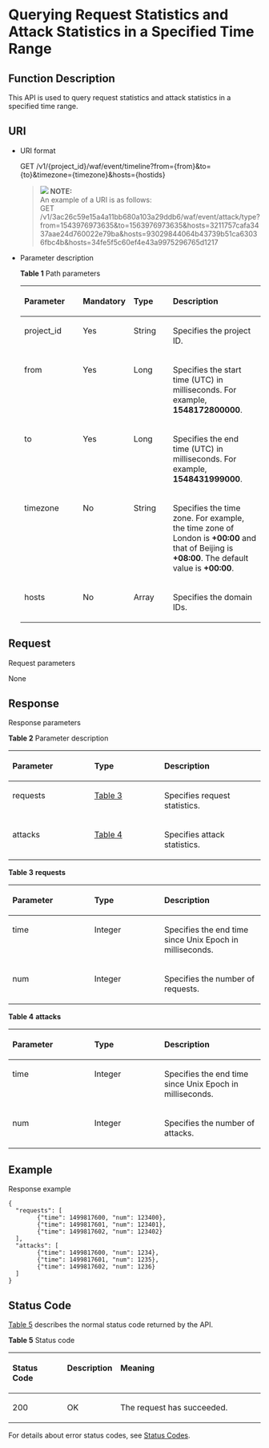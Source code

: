 # Querying Request Statistics and Attack Statistics in a Specified Time Range<a name="EN-US_TOPIC_0193630657"></a>

## Function Description<a name="section272892"></a>

This API is used to query request statistics and attack statistics in a specified time range.

## URI<a name="section22104283"></a>

-   URI format

    GET  /v1/\{project\_id\}/waf/event/timeline?from=\{from\}&to=\{to\}&timezone=\{timezone\}&hosts=\{hostids\}

    >![](/images/icon-note.gif) **NOTE:**   
    >An example of a URI is as follows:  
    >GET  /v1/3ac26c59e15a4a11bb680a103a29ddb6/waf/event/attack/type?from=1543976973635&to=1563976973635&hosts=3211757cafa3437aae24d760022e79ba&hosts=93029844064b43739b51ca63036fbc4b&hosts=34fe5f5c60ef4e43a9975296765d1217  

-   Parameter description

    **Table  1**  Path parameters

    <a name="table23456073"></a>
    <table><thead align="left"><tr id="row24209096"><th class="cellrowborder" valign="top" width="25.507449255074494%" id="mcps1.2.5.1.1"><p id="p14779753"><a name="p14779753"></a><a name="p14779753"></a><strong id="b181631731111111"><a name="b181631731111111"></a><a name="b181631731111111"></a>Parameter</strong></p>
    </th>
    <th class="cellrowborder" valign="top" width="17.348265173482652%" id="mcps1.2.5.1.2"><p id="p56309310"><a name="p56309310"></a><a name="p56309310"></a><strong id="b9628338114"><a name="b9628338114"></a><a name="b9628338114"></a>Mandatory</strong></p>
    </th>
    <th class="cellrowborder" valign="top" width="17.33826617338266%" id="mcps1.2.5.1.3"><p id="p64760239"><a name="p64760239"></a><a name="p64760239"></a><strong id="b170120342111"><a name="b170120342111"></a><a name="b170120342111"></a>Type</strong></p>
    </th>
    <th class="cellrowborder" valign="top" width="39.806019398060194%" id="mcps1.2.5.1.4"><p id="p11088038"><a name="p11088038"></a><a name="p11088038"></a><strong id="b1731413610112"><a name="b1731413610112"></a><a name="b1731413610112"></a>Description</strong></p>
    </th>
    </tr>
    </thead>
    <tbody><tr id="row25715848"><td class="cellrowborder" valign="top" width="25.507449255074494%" headers="mcps1.2.5.1.1 "><p id="p2608959"><a name="p2608959"></a><a name="p2608959"></a>project_id</p>
    </td>
    <td class="cellrowborder" valign="top" width="17.348265173482652%" headers="mcps1.2.5.1.2 "><p id="p9999155"><a name="p9999155"></a><a name="p9999155"></a>Yes</p>
    </td>
    <td class="cellrowborder" valign="top" width="17.33826617338266%" headers="mcps1.2.5.1.3 "><p id="p4625227"><a name="p4625227"></a><a name="p4625227"></a>String</p>
    </td>
    <td class="cellrowborder" valign="top" width="39.806019398060194%" headers="mcps1.2.5.1.4 "><p id="p39099120"><a name="p39099120"></a><a name="p39099120"></a>Specifies the project ID.</p>
    </td>
    </tr>
    <tr id="row16347762"><td class="cellrowborder" valign="top" width="25.507449255074494%" headers="mcps1.2.5.1.1 "><p id="p49100373"><a name="p49100373"></a><a name="p49100373"></a>from</p>
    </td>
    <td class="cellrowborder" valign="top" width="17.348265173482652%" headers="mcps1.2.5.1.2 "><p id="p17707256"><a name="p17707256"></a><a name="p17707256"></a>Yes</p>
    </td>
    <td class="cellrowborder" valign="top" width="17.33826617338266%" headers="mcps1.2.5.1.3 "><p id="p25001603"><a name="p25001603"></a><a name="p25001603"></a>Long</p>
    </td>
    <td class="cellrowborder" valign="top" width="39.806019398060194%" headers="mcps1.2.5.1.4 "><p id="p18857034"><a name="p18857034"></a><a name="p18857034"></a>Specifies the start time (UTC) in milliseconds. For example, <strong id="b102003575485"><a name="b102003575485"></a><a name="b102003575485"></a>1548172800000</strong>.</p>
    </td>
    </tr>
    <tr id="row3762181511574"><td class="cellrowborder" valign="top" width="25.507449255074494%" headers="mcps1.2.5.1.1 "><p id="p1076241518579"><a name="p1076241518579"></a><a name="p1076241518579"></a>to</p>
    </td>
    <td class="cellrowborder" valign="top" width="17.348265173482652%" headers="mcps1.2.5.1.2 "><p id="p11762171595720"><a name="p11762171595720"></a><a name="p11762171595720"></a>Yes</p>
    </td>
    <td class="cellrowborder" valign="top" width="17.33826617338266%" headers="mcps1.2.5.1.3 "><p id="p18762131575715"><a name="p18762131575715"></a><a name="p18762131575715"></a>Long</p>
    </td>
    <td class="cellrowborder" valign="top" width="39.806019398060194%" headers="mcps1.2.5.1.4 "><p id="p676211156578"><a name="p676211156578"></a><a name="p676211156578"></a>Specifies the end time (UTC) in milliseconds. For example, <strong id="b10419170144910"><a name="b10419170144910"></a><a name="b10419170144910"></a>1548431999000</strong>.</p>
    </td>
    </tr>
    <tr id="row15254518105719"><td class="cellrowborder" valign="top" width="25.507449255074494%" headers="mcps1.2.5.1.1 "><p id="p192549185578"><a name="p192549185578"></a><a name="p192549185578"></a>timezone</p>
    </td>
    <td class="cellrowborder" valign="top" width="17.348265173482652%" headers="mcps1.2.5.1.2 "><p id="p8254151819574"><a name="p8254151819574"></a><a name="p8254151819574"></a>No</p>
    </td>
    <td class="cellrowborder" valign="top" width="17.33826617338266%" headers="mcps1.2.5.1.3 "><p id="p1525415181578"><a name="p1525415181578"></a><a name="p1525415181578"></a>String</p>
    </td>
    <td class="cellrowborder" valign="top" width="39.806019398060194%" headers="mcps1.2.5.1.4 "><p id="p162541618145710"><a name="p162541618145710"></a><a name="p162541618145710"></a>Specifies the time zone. For example, the time zone of London is <strong id="b117301023184915"><a name="b117301023184915"></a><a name="b117301023184915"></a>+00:00</strong> and that of Beijing is <strong id="b474762724910"><a name="b474762724910"></a><a name="b474762724910"></a>+08:00</strong>. The default value is <strong id="b224718353496"><a name="b224718353496"></a><a name="b224718353496"></a>+00:00</strong>.</p>
    </td>
    </tr>
    <tr id="row39666843"><td class="cellrowborder" valign="top" width="25.507449255074494%" headers="mcps1.2.5.1.1 "><p id="p58897682"><a name="p58897682"></a><a name="p58897682"></a>hosts</p>
    </td>
    <td class="cellrowborder" valign="top" width="17.348265173482652%" headers="mcps1.2.5.1.2 "><p id="p5982958"><a name="p5982958"></a><a name="p5982958"></a>No</p>
    </td>
    <td class="cellrowborder" valign="top" width="17.33826617338266%" headers="mcps1.2.5.1.3 "><p id="p14857623"><a name="p14857623"></a><a name="p14857623"></a>Array</p>
    </td>
    <td class="cellrowborder" valign="top" width="39.806019398060194%" headers="mcps1.2.5.1.4 "><p id="p62616820"><a name="p62616820"></a><a name="p62616820"></a>Specifies the domain IDs.</p>
    </td>
    </tr>
    </tbody>
    </table>


## Request<a name="section64720826"></a>

Request parameters

None

## Response<a name="section45616523"></a>

Response parameters

**Table  2**  Parameter description

<a name="table7646679"></a>
<table><thead align="left"><tr id="row48684466"><th class="cellrowborder" valign="top" width="32.46675332466753%" id="mcps1.2.4.1.1"><p id="p51127646"><a name="p51127646"></a><a name="p51127646"></a><strong id="b15679918171220"><a name="b15679918171220"></a><a name="b15679918171220"></a>Parameter</strong></p>
</th>
<th class="cellrowborder" valign="top" width="27.73722627737226%" id="mcps1.2.4.1.2"><p id="p47698687"><a name="p47698687"></a><a name="p47698687"></a><strong id="b1444121181310"><a name="b1444121181310"></a><a name="b1444121181310"></a>Type</strong></p>
</th>
<th class="cellrowborder" valign="top" width="39.796020397960206%" id="mcps1.2.4.1.3"><p id="p38388477"><a name="p38388477"></a><a name="p38388477"></a><strong id="b149423223136"><a name="b149423223136"></a><a name="b149423223136"></a>Description</strong></p>
</th>
</tr>
</thead>
<tbody><tr id="row9951978"><td class="cellrowborder" valign="top" width="32.46675332466753%" headers="mcps1.2.4.1.1 "><p id="p803902"><a name="p803902"></a><a name="p803902"></a>requests</p>
</td>
<td class="cellrowborder" valign="top" width="27.73722627737226%" headers="mcps1.2.4.1.2 "><p id="p65116065"><a name="p65116065"></a><a name="p65116065"></a><a href="#table1864743120361">Table 3</a></p>
</td>
<td class="cellrowborder" valign="top" width="39.796020397960206%" headers="mcps1.2.4.1.3 "><p id="p39909950"><a name="p39909950"></a><a name="p39909950"></a>Specifies request statistics.</p>
</td>
</tr>
<tr id="row59543404"><td class="cellrowborder" valign="top" width="32.46675332466753%" headers="mcps1.2.4.1.1 "><p id="p58286448"><a name="p58286448"></a><a name="p58286448"></a>attacks</p>
</td>
<td class="cellrowborder" valign="top" width="27.73722627737226%" headers="mcps1.2.4.1.2 "><p id="p23581848"><a name="p23581848"></a><a name="p23581848"></a><a href="#table1441245463618">Table 4</a></p>
</td>
<td class="cellrowborder" valign="top" width="39.796020397960206%" headers="mcps1.2.4.1.3 "><p id="p31081549"><a name="p31081549"></a><a name="p31081549"></a>Specifies attack statistics.</p>
</td>
</tr>
</tbody>
</table>

**Table  3** **requests**

<a name="table1864743120361"></a>
<table><thead align="left"><tr id="row11651123193616"><th class="cellrowborder" valign="top" width="32.46675332466753%" id="mcps1.2.4.1.1"><p id="p8652331123610"><a name="p8652331123610"></a><a name="p8652331123610"></a><strong id="b19344135922013"><a name="b19344135922013"></a><a name="b19344135922013"></a>Parameter</strong></p>
</th>
<th class="cellrowborder" valign="top" width="27.73722627737226%" id="mcps1.2.4.1.2"><p id="p16653173163614"><a name="p16653173163614"></a><a name="p16653173163614"></a><strong id="b1924208323"><a name="b1924208323"></a><a name="b1924208323"></a>Type</strong></p>
</th>
<th class="cellrowborder" valign="top" width="39.796020397960206%" id="mcps1.2.4.1.3"><p id="p1765414316365"><a name="p1765414316365"></a><a name="p1765414316365"></a><strong id="b1273133172116"><a name="b1273133172116"></a><a name="b1273133172116"></a>Description</strong></p>
</th>
</tr>
</thead>
<tbody><tr id="row14369133920360"><td class="cellrowborder" valign="top" width="32.46675332466753%" headers="mcps1.2.4.1.1 "><p id="p586543743614"><a name="p586543743614"></a><a name="p586543743614"></a>time</p>
</td>
<td class="cellrowborder" valign="top" width="27.73722627737226%" headers="mcps1.2.4.1.2 "><p id="p4865133733611"><a name="p4865133733611"></a><a name="p4865133733611"></a>Integer</p>
</td>
<td class="cellrowborder" valign="top" width="39.796020397960206%" headers="mcps1.2.4.1.3 "><p id="p58661537163619"><a name="p58661537163619"></a><a name="p58661537163619"></a>Specifies the end time since Unix Epoch in milliseconds.</p>
</td>
</tr>
<tr id="row33681839143618"><td class="cellrowborder" valign="top" width="32.46675332466753%" headers="mcps1.2.4.1.1 "><p id="p586810376369"><a name="p586810376369"></a><a name="p586810376369"></a>num</p>
</td>
<td class="cellrowborder" valign="top" width="27.73722627737226%" headers="mcps1.2.4.1.2 "><p id="p1086973783615"><a name="p1086973783615"></a><a name="p1086973783615"></a>Integer</p>
</td>
<td class="cellrowborder" valign="top" width="39.796020397960206%" headers="mcps1.2.4.1.3 "><p id="p4871143716361"><a name="p4871143716361"></a><a name="p4871143716361"></a>Specifies the number of requests.</p>
</td>
</tr>
</tbody>
</table>

**Table  4** **attacks**

<a name="table1441245463618"></a>
<table><thead align="left"><tr id="row1241695410366"><th class="cellrowborder" valign="top" width="32.46675332466753%" id="mcps1.2.4.1.1"><p id="p641715493612"><a name="p641715493612"></a><a name="p641715493612"></a><strong id="b1393228922"><a name="b1393228922"></a><a name="b1393228922"></a>Parameter</strong></p>
</th>
<th class="cellrowborder" valign="top" width="27.73722627737226%" id="mcps1.2.4.1.2"><p id="p14419115433618"><a name="p14419115433618"></a><a name="p14419115433618"></a><strong id="b1878758360"><a name="b1878758360"></a><a name="b1878758360"></a>Type</strong></p>
</th>
<th class="cellrowborder" valign="top" width="39.796020397960206%" id="mcps1.2.4.1.3"><p id="p942015493613"><a name="p942015493613"></a><a name="p942015493613"></a><strong id="b1430832337"><a name="b1430832337"></a><a name="b1430832337"></a>Description</strong></p>
</th>
</tr>
</thead>
<tbody><tr id="row742115443618"><td class="cellrowborder" valign="top" width="32.46675332466753%" headers="mcps1.2.4.1.1 "><p id="p0422254153613"><a name="p0422254153613"></a><a name="p0422254153613"></a>time</p>
</td>
<td class="cellrowborder" valign="top" width="27.73722627737226%" headers="mcps1.2.4.1.2 "><p id="p0423115443611"><a name="p0423115443611"></a><a name="p0423115443611"></a>Integer</p>
</td>
<td class="cellrowborder" valign="top" width="39.796020397960206%" headers="mcps1.2.4.1.3 "><p id="p542415544363"><a name="p542415544363"></a><a name="p542415544363"></a>Specifies the end time since Unix Epoch in milliseconds.</p>
</td>
</tr>
<tr id="row1342565413362"><td class="cellrowborder" valign="top" width="32.46675332466753%" headers="mcps1.2.4.1.1 "><p id="p10426754133613"><a name="p10426754133613"></a><a name="p10426754133613"></a>num</p>
</td>
<td class="cellrowborder" valign="top" width="27.73722627737226%" headers="mcps1.2.4.1.2 "><p id="p642775493614"><a name="p642775493614"></a><a name="p642775493614"></a>Integer</p>
</td>
<td class="cellrowborder" valign="top" width="39.796020397960206%" headers="mcps1.2.4.1.3 "><p id="p1342810548364"><a name="p1342810548364"></a><a name="p1342810548364"></a>Specifies the number of attacks.</p>
</td>
</tr>
</tbody>
</table>

## Example<a name="section6158236101217"></a>

Response example

```
{
  "requests": [
        {"time": 1499817600, "num": 123400},
        {"time": 1499817601, "num": 123401},
        {"time": 1499817602, "num": 123402}
  ],
  "attacks": [
        {"time": 1499817600, "num": 1234},
        {"time": 1499817601, "num": 1235},
        {"time": 1499817602, "num": 1236}
  ]
}
```

## Status Code<a name="section7895529"></a>

[Table 5](#en-us_topic_0193631139_t82c3440f3efb42a38b9d4dc4011a33d0)  describes the normal status code returned by the API.

**Table  5**  Status code

<a name="en-us_topic_0193631139_t82c3440f3efb42a38b9d4dc4011a33d0"></a>
<table><thead align="left"><tr id="en-us_topic_0193631139_r3d6e2f205c444705bdbb9daaac74e575"><th class="cellrowborder" valign="top" width="22%" id="mcps1.2.4.1.1"><p id="en-us_topic_0193631139_af3c4073076f24eca88d94e3fa1effdc6"><a name="en-us_topic_0193631139_af3c4073076f24eca88d94e3fa1effdc6"></a><a name="en-us_topic_0193631139_af3c4073076f24eca88d94e3fa1effdc6"></a>Status Code</p>
</th>
<th class="cellrowborder" valign="top" width="19.41%" id="mcps1.2.4.1.2"><p id="en-us_topic_0193631139_en-us_topic_0144911667_p4531342288"><a name="en-us_topic_0193631139_en-us_topic_0144911667_p4531342288"></a><a name="en-us_topic_0193631139_en-us_topic_0144911667_p4531342288"></a>Description</p>
</th>
<th class="cellrowborder" valign="top" width="58.589999999999996%" id="mcps1.2.4.1.3"><p id="en-us_topic_0193631139_ada185614bba24140995b8123b3e9faa8"><a name="en-us_topic_0193631139_ada185614bba24140995b8123b3e9faa8"></a><a name="en-us_topic_0193631139_ada185614bba24140995b8123b3e9faa8"></a>Meaning</p>
</th>
</tr>
</thead>
<tbody><tr id="en-us_topic_0193631139_rc7b2adc390904a1ba79e303017797786"><td class="cellrowborder" valign="top" width="22%" headers="mcps1.2.4.1.1 "><p id="en-us_topic_0193631139_a93f3895d44bb4226934cc626ac50e37b"><a name="en-us_topic_0193631139_a93f3895d44bb4226934cc626ac50e37b"></a><a name="en-us_topic_0193631139_a93f3895d44bb4226934cc626ac50e37b"></a>200</p>
</td>
<td class="cellrowborder" valign="top" width="19.41%" headers="mcps1.2.4.1.2 "><p id="en-us_topic_0193631139_en-us_topic_0144911667_p7538425819"><a name="en-us_topic_0193631139_en-us_topic_0144911667_p7538425819"></a><a name="en-us_topic_0193631139_en-us_topic_0144911667_p7538425819"></a>OK</p>
</td>
<td class="cellrowborder" valign="top" width="58.589999999999996%" headers="mcps1.2.4.1.3 "><p id="en-us_topic_0193631139_en-us_topic_0144911667_p369874114414"><a name="en-us_topic_0193631139_en-us_topic_0144911667_p369874114414"></a><a name="en-us_topic_0193631139_en-us_topic_0144911667_p369874114414"></a>The request has succeeded.</p>
</td>
</tr>
</tbody>
</table>

For details about error status codes, see  [Status Codes](status-codes.md).

